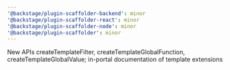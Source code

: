 ```yaml
---
'@backstage/plugin-scaffolder-backend': minor
'@backstage/plugin-scaffolder-react': minor
'@backstage/plugin-scaffolder-node': minor
'@backstage/plugin-scaffolder': minor
---
```


New APIs createTemplateFilter, createTemplateGlobalFunction, createTemplateGlobalValue;
in-portal documentation of template extensions
